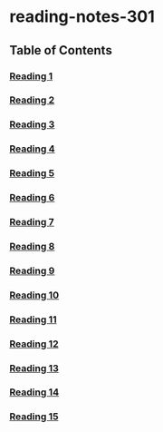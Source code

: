 # reading-notes-301

## Table of Contents

### [Reading 1](https://racarter1215.github.io/reading-notes-301/reading-1)
### [Reading 2](https://racarter1215.github.io/reading-notes-301/reading-2)
### [Reading 3](https://racarter1215.github.io/reading-notes-301/reading-3)
### [Reading 4](https://racarter1215.github.io/reading-notes-301/reading-4)
### [Reading 5](https://racarter1215.github.io/reading-notes-301/reading-5)
### [Reading 6](https://racarter1215.github.io/reading-notes-301/reading-6)
### [Reading 7](https://racarter1215.github.io/reading-notes-301/reading-7)
### [Reading 8](https://racarter1215.github.io/reading-notes-301/reading-8)
### [Reading 9](https://racarter1215.github.io/reading-notes-301/reading-9)
### [Reading 10](https://racarter1215.github.io/reading-notes-301/reading-10)
### [Reading 11](https://racarter1215.github.io/reading-notes-301/reading-11)
### [Reading 12](https://racarter1215.github.io/reading-notes-301/reading-12)
### [Reading 13](https://racarter1215.github.io/reading-notes-301/reading-13)
### [Reading 14](https://racarter1215.github.io/reading-notes-301/reading-14)
### [Reading 15](https://racarter1215.github.io/reading-notes-301/reading-15)
